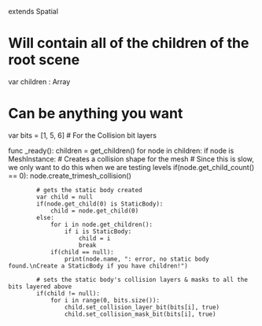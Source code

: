 extends Spatial

# Will contain all of the children of the root scene
var children : Array
# Can be anything you want
var bits = [1, 5, 6] # For the Collision bit layers

func _ready():
	children = get_children()
	for node in children:
		if node is MeshInstance:
			# Creates a collision shape for the mesh
			# Since this is slow, we only want to do this when we are testing levels
			if(node.get_child_count() == 0):
				node.create_trimesh_collision()
	
			# gets the static body created
			var child = null
			if(node.get_child(0) is StaticBody):
				child = node.get_child(0)
			else:
				for i in node.get_children():
					if i is StaticBody:
						child = i
						break
				if(child == null):
					print(node.name, ": error, no static body found.\nCreate a StaticBody if you have children!")
	
			# sets the static body's collision layers & masks to all the bits layered above
			if(child != null):
				for i in range(0, bits.size()):
					child.set_collision_layer_bit(bits[i], true)
					child.set_collision_mask_bit(bits[i], true)
